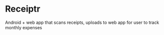 # Receiptr
Android + web app that scans receipts, uploads to web app for user to track monthly expenses
